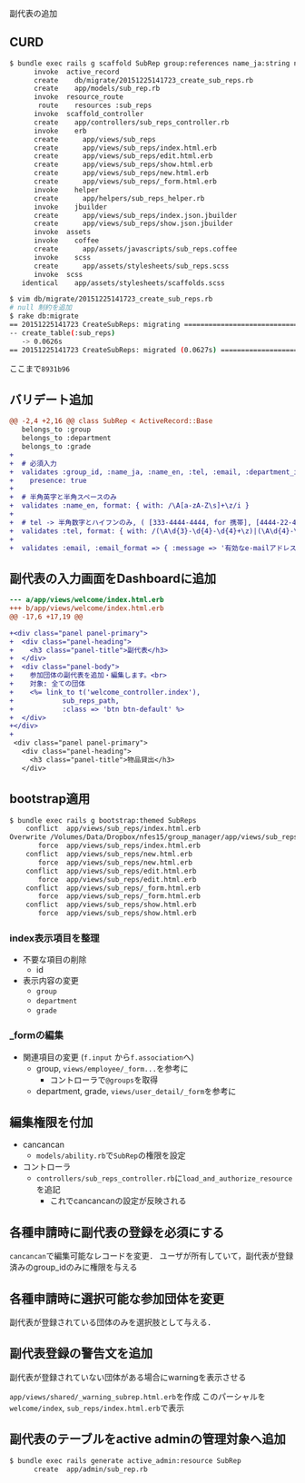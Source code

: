 <!-- ************** docs/log_subrepresetts.md **************
Created    : 2015-Dec-25
Last Change: 2015-Dec-27.
-->


副代表の追加

## CURD

```sh
$ bundle exec rails g scaffold SubRep group:references name_ja:string name_en:string department:references grade:references tel:string email:string
      invoke  active_record
      create    db/migrate/20151225141723_create_sub_reps.rb
      create    app/models/sub_rep.rb
      invoke  resource_route
       route    resources :sub_reps
      invoke  scaffold_controller
      create    app/controllers/sub_reps_controller.rb
      invoke    erb
      create      app/views/sub_reps
      create      app/views/sub_reps/index.html.erb
      create      app/views/sub_reps/edit.html.erb
      create      app/views/sub_reps/show.html.erb
      create      app/views/sub_reps/new.html.erb
      create      app/views/sub_reps/_form.html.erb
      invoke    helper
      create      app/helpers/sub_reps_helper.rb
      invoke    jbuilder
      create      app/views/sub_reps/index.json.jbuilder
      create      app/views/sub_reps/show.json.jbuilder
      invoke  assets
      invoke    coffee
      create      app/assets/javascripts/sub_reps.coffee
      invoke    scss
      create      app/assets/stylesheets/sub_reps.scss
      invoke  scss
   identical    app/assets/stylesheets/scaffolds.scss

$ vim db/migrate/20151225141723_create_sub_reps.rb
# null 制約を追加
$ rake db:migrate
== 20151225141723 CreateSubReps: migrating ====================================
-- create_table(:sub_reps)
   -> 0.0626s
== 20151225141723 CreateSubReps: migrated (0.0627s) ===========================
```

ここまで`8931b96`


## バリデート追加

```diff
@@ -2,4 +2,16 @@ class SubRep < ActiveRecord::Base
   belongs_to :group
   belongs_to :department
   belongs_to :grade
+
+  # 必須入力
+  validates :group_id, :name_ja, :name_en, :tel, :email, :department_id, :grade_id,
+    presence: true
+
+  # 半角英字と半角スペースのみ
+  validates :name_en, format: { with: /\A[a-zA-Z\s]+\z/i }
+
+  # tel -> 半角数字とハイフンのみ, ( [333-4444-4444, for 携帯], [4444-22-4444, for 固定] )
+  validates :tel, format: { with: /(\A\d{3}-\d{4}-\d{4}+\z)|(\A\d{4}-\d{2}-\d{4})+\z/i }
+
+  validates :email, :email_format => { :message => '有効なe-mailアドレスを入力してください' }
```

## 副代表の入力画面をDashboardに追加

```diff
--- a/app/views/welcome/index.html.erb
+++ b/app/views/welcome/index.html.erb
@@ -17,6 +17,19 @@

+<div class="panel panel-primary">
+  <div class="panel-heading">
+    <h3 class="panel-title">副代表</h3>
+  </div>
+  <div class="panel-body">
+    参加団体の副代表を追加・編集します。<br>
+    対象: 全ての団体
+    <%= link_to t('welcome_controller.index'),
+            sub_reps_path,
+            :class => 'btn btn-default' %>
+  </div>
+</div>
+
 <div class="panel panel-primary">
   <div class="panel-heading">
     <h3 class="panel-title">物品貸出</h3>
   </div>
```

## bootstrap適用

```sh
$ bundle exec rails g bootstrap:themed SubReps
    conflict  app/views/sub_reps/index.html.erb
Overwrite /Volumes/Data/Dropbox/nfes15/group_manager/app/views/sub_reps/index.html.erb? (enter "h" for help) [Ynaqdh] a
       force  app/views/sub_reps/index.html.erb
    conflict  app/views/sub_reps/new.html.erb
       force  app/views/sub_reps/new.html.erb
    conflict  app/views/sub_reps/edit.html.erb
       force  app/views/sub_reps/edit.html.erb
    conflict  app/views/sub_reps/_form.html.erb
       force  app/views/sub_reps/_form.html.erb
    conflict  app/views/sub_reps/show.html.erb
       force  app/views/sub_reps/show.html.erb
```

### index表示項目を整理

* 不要な項目の削除
    - id
* 表示内容の変更
    - `group`
    - `department`
    - `grade`

### _formの編集

* 関連項目の変更 (`f.input` から`f.association`へ)
    - group, `views/employee/_form...`を参考に
        - コントローラで`@groups`を取得
    - department, grade, `views/user_detail/_form`を参考に

## 編集権限を付加

* cancancan
    - `models/ability.rb`で`SubRep`の権限を設定
* コントローラ
    - `controllers/sub_reps_controller.rb`に`load_and_authorize_resource`を追記
        - これでcancancanの設定が反映される

## 各種申請時に副代表の登録を必須にする

`cancancan`で編集可能なレコードを変更．
ユーザが所有していて，副代表が登録済みのgroup_idのみに権限を与える

## 各種申請時に選択可能な参加団体を変更

副代表が登録されている団体のみを選択肢として与える．

## 副代表登録の警告文を追加

副代表が登録されていない団体がある場合にwarningを表示させる

`app/views/shared/_warning_subrep.html.erb`を作成
このパーシャルを`welcome/index`, `sub_reps/index.html.erb`で表示

## 副代表のテーブルをactive adminの管理対象へ追加

```sh
$ bundle exec rails generate active_admin:resource SubRep
      create  app/admin/sub_rep.rb
```
